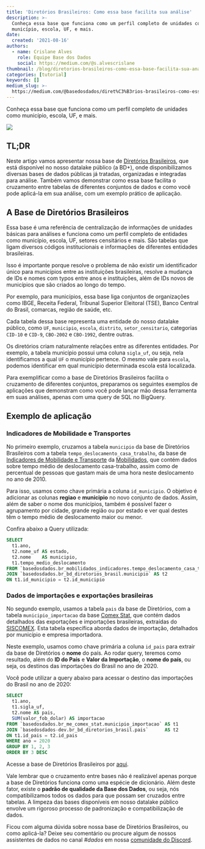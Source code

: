 ```yaml
---
title: 'Diretórios Brasileiros: Como essa base facilita sua análise'
description: >-
  Conheça essa base que funciona como um perfil completo de unidades como
  município, escola, UF, e mais.
date:
  created: '2021-08-16'
authors:
  - name: Crislane Alves
    role: Equipe Base dos Dados
    social: https://medium.com/@s.alvescrislane
thumbnail: /blog/diretorios-brasileiros-como-essa-base-facilita-sua-analise/image_0.jpg
categories: [tutorial]
keywords: []
medium_slug: >-
  https://medium.com/@basedosdados/diret%C3%B3rios-brasileiros-como-essa-base-facilita-sua-an%C3%A1lise-40dc8ce2ca2
---
```


Conheça essa base que funciona como um perfil completo de unidades como município, escola, UF, e mais.

<Image src="/blog/diretorios-brasileiros-como-essa-base-facilita-sua-analise/image_0.jpg"/>

## TL;DR

Neste artigo vamos apresentar nossa base de [Diretórios Brasileiros](https://basedosdados.org/dataset/33b49786-fb5f-496f-bb7c-9811c985af8e?table=0a2d8187-f936-437d-89db-b4eb3a7e1735), que está disponível no nosso datalake público (a BD+), onde disponibilizamos diversas bases de dados públicas já tratadas, organizadas e integradas para análise. Também vamos demonstrar como essa base facilita o cruzamento entre tabelas de diferentes conjuntos de dados e como você pode aplicá-la em sua análise, com um exemplo prático de aplicação.

## A Base de Diretórios Brasileiros

Essa base é uma referência de centralização de informações de unidades básicas para análises e funciona como um perfil completo de entidades como município, escola, UF, setores censitários e mais. São tabelas que ligam diversos códigos institucionais e informações de diferentes entidades brasileiras.

Isso é importante porque resolve o problema de não existir um identificador único para municípios entre as instituições brasileiras, resolve a mudança de IDs e nomes com typos entre anos e instituições, além de IDs novos de municípios que são criados ao longo do tempo.

Por exemplo, para municípios, essa base liga conjuntos de organizações como IBGE, Receita Federal, Tribunal Superior Eleitoral (TSE), Banco Central do Brasil, comarcas, região de saúde, etc.

Cada tabela dessa base representa uma entidade do nosso datalake público, como `UF`, `municipio`, `escola`, `distrito`, `setor_censitario`, categorias `CID-10` e `CID-9`, `CBO-2002` e `CBO-1992`, dentre outras.

Os diretórios criam naturalmente relações entre as diferentes entidades. Por exemplo, a tabela município possui uma coluna `sigla_uf`, ou seja, nela identificamos a qual `UF` o município pertence. O mesmo vale para `escola`, podemos identificar em qual município determinada escola está localizada.

Para exemplificar como a base de Diretórios Brasileiros facilita o cruzamento de diferentes conjuntos, preparamos os seguintes exemplos de aplicações que demonstram como você pode lançar mão dessa ferramenta em suas análises, apenas com uma query de SQL no BigQuery.

## Exemplo de aplicação

### Indicadores de Mobilidade e Transportes

No primeiro exemplo, cruzamos a tabela `municipio` da base de Diretórios Brasileiros com a tabela `tempo_deslocamento_casa_trabalho`, da base de [Indicadores de Mobilidade e Transporte](https://basedosdados.org/dataset/e3edf621-c491-4d74-a03a-15a759f6e638?table=01114371-3b1b-4574-a3ea-3d7d2125b4f2) da [Mobilidados](https://mobilidados.org.br/), que contém dados sobre tempo médio de deslocamento casa-trabalho, assim como de percentual de pessoas que gastam mais de uma hora neste deslocamento no ano de 2010.

Para isso, usamos como chave primária a coluna `id_municipio`. O objetivo é adicionar as colunas **regiao** e **municipio** no novo conjunto de dados. Assim, além de saber o nome dos municípios, também é possível fazer o agrupamento por cidade, grande região ou por estado e ver qual destes têm o tempo médio de deslocamento maior ou menor.

Confira abaixo a Query utilizada:

```sql
SELECT
  t1.ano,
  t2.nome_uf AS estado,
  t2.nome    AS municipio,
  t1.tempo_medio_deslocamento
FROM `basedosdados.br_mobilidados_indicadores.tempo_deslocamento_casa_trabalho` AS t1
JOIN `basedosdados.br_bd_diretorios_brasil.municipio` AS t2
ON t1.id_municipio = t2.id_municipio
```

### Dados de importações e exportações brasileiras

No segundo exemplo, usamos a tabela `pais` da base de Diretórios, com a tabela `municipio_importacao` da base [Comex Stat](https://basedosdados.org/dataset/74827951-3f2c-4f9f-b3d0-56e3aa7aeb39?table=f4b08023-5530-4dc9-bced-3321e8928fd7), que contém dados detalhados das exportações e importações brasileiras, extraídas do [SISCOMEX](http://www.siscomex.gov.br/). Esta tabela específica aborda dados de importação, detalhados por município e empresa importadora.

Neste exemplo, usamos como chave primária a coluna `id_pais` para extrair da base de Diretórios o **nome** do país.
Ao rodar query, teremos como resultado, além do **ID do País** e **Valor da Importação**, o **nome do país**, ou seja, os destinos das importações do Brasil no ano de 2020.

Você pode utilizar a query abaixo para acessar o destino das importações do Brasil no ano de 2020:

```sql
SELECT
  t1.ano,
  t1.sigla_uf,
  t2.nome AS pais,
  SUM(valor_fob_dolar) AS importacao
FROM `basedosdados.br_me_comex_stat.municipio_importacao` AS t1
JOIN `basedosdados-dev.br_bd_diretorios_brasil.pais`      AS t2 
ON t1.id_pais = t2.id_pais
WHERE ano = 2020
GROUP BY 1, 2, 3
ORDER BY 3 DESC
```

Acesse a base de Diretórios Brasileiros por [aqui](https://basedosdados.org/dataset/33b49786-fb5f-496f-bb7c-9811c985af8e?table=0a2d8187-f936-437d-89db-b4eb3a7e1735).

Vale lembrar que o cruzamento entre bases não é realizável apenas porque a base de Diretórios funciona como uma espécie de dicionário. Além deste fator, existe o **padrão de qualidade da Base dos Dados**, ou seja, nós compatibilizamos todos os dados para que possam ser cruzados entre tabelas. A limpeza das bases disponíveis em nosso datalake público envolve um rigoroso processo de padronização e compatibilização de dados.

Ficou com alguma dúvida sobre nossa base de Diretórios Brasileiros, ou como aplicá-la? Deixe seu comentário ou procure algum de nossos assistentes de dados no canal *#dados* em nossa [comunidade do Discord](https://discord.com/invite/huKWpsVYx4).
